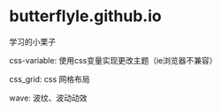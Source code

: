 # butterflyle.github.io

学习的小栗子

css-variable: 使用css变量实现更改主题（ie浏览器不兼容）

css_grid: css 网格布局

wave: 波纹、波动动效
